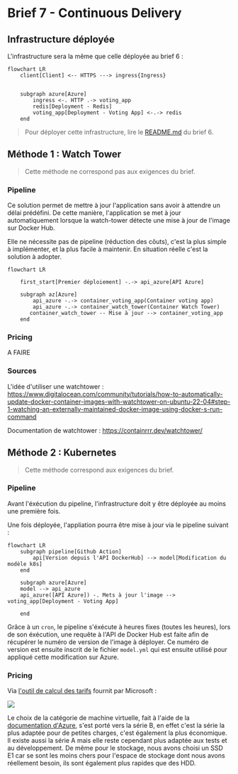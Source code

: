 # Brief 7 - Continuous Delivery
## Infrastructure déployée

L'infrastructure sera la même que celle déployée au brief 6 :
```mermaid
flowchart LR
    client[Client] <-- HTTPS ---> ingress{Ingress}

    
    subgraph azure[Azure]
        ingress <-. HTTP .-> voting_app
        redis[Deployment - Redis]
        voting_app[Deployment - Voting App] <-.-> redis
    end
```
> Pour déployer cette infrastructure, lire le [README.md](https://github.com/DevSoleo/simplon-brief-6/blob/main/README.md#d%C3%A9ploiement) du brief 6.
## Méthode 1 : Watch Tower

> Cette méthode ne correspond pas aux exigences du brief.

### Pipeline

Ce solution permet de mettre à jour l'application sans avoir à attendre un délai prédéfini. De cette manière, l'application se met à jour automatiquement lorsque la watch-tower détecte une mise à jour de l'image sur Docker Hub.

Elle ne nécessite pas de pipeline (réduction des côuts), c'est la plus simple à implémenter, et la plus facile à maintenir. En situation réelle c'est la solution à adopter.

```mermaid
flowchart LR

    first_start[Premier déploiement] -.-> api_azure[API Azure]
    
    subgraph az[Azure]
        api_azure -.-> container_voting_app(Container voting app)
        api_azure -.-> container_watch_tower(Container Watch Tower)
       container_watch_tower -- Mise à jour --> container_voting_app
    end
```

### Pricing

A FAIRE

### Sources
L'idée d'utiliser une watchtower : https://www.digitalocean.com/community/tutorials/how-to-automatically-update-docker-container-images-with-watchtower-on-ubuntu-22-04#step-1-watching-an-externally-maintained-docker-image-using-docker-s-run-command

Documentation de watchtower : https://containrrr.dev/watchtower/

## Méthode 2 : Kubernetes

> Cette méthode correspond aux exigences du brief.

### Pipeline 
Avant l'éxécution du pipeline, l'infrastructure doit y être déployée au moins une première fois. 

Une fois déployée, l'appliation pourra être mise à jour via le pipeline suivant :
```mermaid
flowchart LR
    subgraph pipeline[Github Action]
        api[Version depuis l'API DockerHub] --> model[Modification du modèle k8s]
    end
    
    subgraph azure[Azure]
    model --> api_azure
    api_azure([API Azure]) -. Mets à jour l'image --> voting_app[Deployment - Voting App]
    
    end
```

Grâce à un `cron`, le pipeline s'éxécute à heures fixes (toutes les heures), lors de son éxécution, une requête à l'API de Docker Hub est faite afin de récupérer le numéro de version de l'image à déployer. Ce numéro de version est ensuite inscrit de le fichier `model.yml` qui est ensuite utilisé pour appliqué cette modification sur Azure.


### Pricing

Via [l'outil de calcul des tarifs](https://azure.microsoft.com/fr-fr/pricing/calculator/) fournit par Microsoft : 

![](https://i.imgur.com/ZVOIuFV.png)

Le choix de la catégorie de machine virtuelle, fait à l'aide de la [documentation d'Azure](https://azure.microsoft.com/fr-fr/pricing/details/virtual-machines/series/), s'est porté vers la série B, en effet c'est la série la plus adaptée pour de petites charges, c'est également la plus économique. Il existe aussi la série A mais elle reste cependant plus adaptée aux tests et au développement. 
De même pour le stockage, nous avons choisi un SSD E1 car se sont les moins chers pour l'espace de stockage dont nous avons réellement besoin, ils sont également plus rapides que des HDD.
